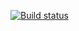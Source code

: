 [![Build status](https://ci.appveyor.com/api/projects/status/66i42gvaewtqof84?svg=true)](https://ci.appveyor.com/project/AnF46/hwbdd)
